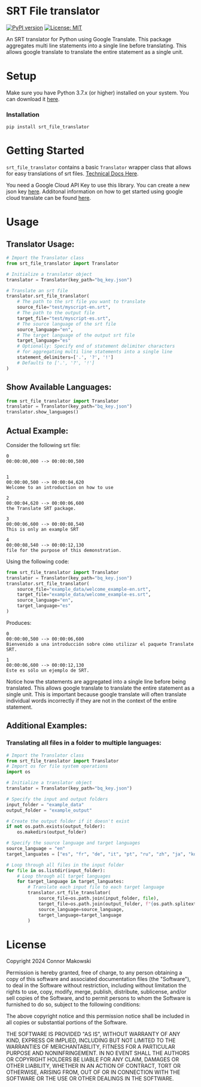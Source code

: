 
# SRT File translator
[![PyPI version](https://badge.fury.io/py/srt_file_translator.svg)](https://badge.fury.io/py/srt_file_translator)
[![License: MIT](https://img.shields.io/badge/License-MIT-yellow.svg)](https://opensource.org/licenses/MIT)

An SRT translator for Python using Google Translate. This package aggregates multi line statements into a single line before translating. This allows google translate to translate the entire statement as a single unit.

# Setup

Make sure you have Python 3.7.x (or higher) installed on your system. You can download it [here](https://www.python.org/downloads/).

### Installation

```
pip install srt_file_translator
```

# Getting Started

`srt_file_translator` contains a basic `Translator` wrapper class that allows for easy translations of srt files. [Technical Docs Here](https://connor-makowski.github.io/srt_file_translator/srt_file_translator.html).

You need a Google Cloud API Key to use this library. You can create a new json key [here](https://console.cloud.google.com/apis/credentials/serviceaccountkey). Additonal information on how to get started using google cloud translate can be found [here](https://cloud.google.com/translate/docs/setup).

# Usage

## Translator Usage:
```py
# Import the Translator class
from srt_file_translator import Translator

# Initialize a translator object
translator = Translator(key_path="bq_key.json")

# Translate an srt file
translator.srt_file_translator(
    # The path to the srt file you want to translate
    source_file="test/myscript-en.srt",
    # The path to the output file
    target_file="test/myscript-es.srt",
    # The source language of the srt file
    source_language="en",
    # The target language of the output srt file
    target_language="es"
    # Optionally: Specify end of statement delimiter characters
    # for aggregating multi line statements into a single line
    statement_delimiters=['.', '?', '!']
    # Defaults to ['.', '?', '!']
)
```

## Show Available Languages:
```py
from srt_file_translator import Translator
translator = Translator(key_path="bq_key.json")
translator.show_languages()
```

## Actual Example:

Consider the following srt file:

```srt
0
00:00:00,000 --> 00:00:00,500


1
00:00:00,500 --> 00:00:04,620
Welcome to an introduction on how to use

2
00:00:04,620 --> 00:00:06,600
the Translate SRT package.

3
00:00:06,600 --> 00:00:08,540
This is only an example SRT

4
00:00:08,540 --> 00:00:12,130
file for the purpose of this demonstration.

```

Using the following code:
  
```py
from srt_file_translator import Translator
translator = Translator(key_path="bq_key.json")
translator.srt_file_translator(
    source_file="example_data/welcome_example-en.srt",
    target_file="example_data/welcome_example-es.srt",
    source_language="en",
    target_language="es"
)
```

Produces:

```srt
0
00:00:00,500 --> 00:00:06,600
Bienvenido a una introducción sobre cómo utilizar el paquete Translate SRT.

1
00:00:06,600 --> 00:00:12,130
Este es sólo un ejemplo de SRT.
```

Notice how the statements are aggregated into a single line before being translated. This allows google translate to translate the entire statement as a single unit. This is important because google translate will often translate individual words incorrectly if they are not in the context of the entire statement.

## Additional Examples:

### Translating all files in a folder to multiple languages:

```py
# Import the Translator class
from srt_file_translator import Translator
# Import os for file system operations
import os

# Initialize a translator object
translator = Translator(key_path="bq_key.json")

# Specify the input and output folders
input_folder = "example_data"
output_folder = "example_output"

# Create the output folder if it doesn't exist
if not os.path.exists(output_folder):
    os.makedirs(output_folder)

# Specify the source language and target languages
source_language = "en"
target_languates = ["es", "fr", "de", "it", "pt", "ru", "zh", "ja", "ko"]

# Loop through all files in the input folder
for file in os.listdir(input_folder):
    # Loop through all target languages
    for target_language in target_languates:
        # Translate each input file to each target language
        translator.srt_file_translator(
            source_file=os.path.join(input_folder, file),
            target_file=os.path.join(output_folder, f"{os.path.splitext(file)[0]}-{target_language}.srt"),
            source_language=source_language,
            target_language=target_language
        )
```


# License

Copyright 2024 Connor Makowski

Permission is hereby granted, free of charge, to any person obtaining a copy of this software and associated documentation files (the "Software"), to deal in the Software without restriction, including without limitation the rights to use, copy, modify, merge, publish, distribute, sublicense, and/or sell copies of the Software, and to permit persons to whom the Software is furnished to do so, subject to the following conditions:

The above copyright notice and this permission notice shall be included in all copies or substantial portions of the Software.

THE SOFTWARE IS PROVIDED "AS IS", WITHOUT WARRANTY OF ANY KIND, EXPRESS OR IMPLIED, INCLUDING BUT NOT LIMITED TO THE WARRANTIES OF MERCHANTABILITY, FITNESS FOR A PARTICULAR PURPOSE AND NONINFRINGEMENT. IN NO EVENT SHALL THE AUTHORS OR COPYRIGHT HOLDERS BE LIABLE FOR ANY CLAIM, DAMAGES OR OTHER LIABILITY, WHETHER IN AN ACTION OF CONTRACT, TORT OR OTHERWISE, ARISING FROM, OUT OF OR IN CONNECTION WITH THE SOFTWARE OR THE USE OR OTHER DEALINGS IN THE SOFTWARE.

